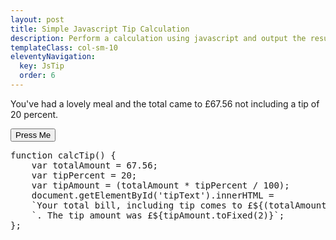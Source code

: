 ```yaml
---
layout: post
title: Simple Javascript Tip Calculation
description: Perform a calculation using javascript and output the results.
templateClass: col-sm-10
eleventyNavigation:
  key: JsTip
  order: 6
---
```


<p>You've had a lovely meal and the total came to £67.56 not including a tip of 20 percent.</p>
<p id="tipText"></p>

<button type="button" class="btn btn-secondary text-warning" onclick="calcTip()">Press Me</button>

<div class="bg-white">
<pre>
function calcTip() {
    var totalAmount = 67.56;
    var tipPercent = 20;
    var tipAmount = (totalAmount * tipPercent / 100);
    document.getElementById('tipText').innerHTML = 
    `Your total bill, including tip comes to £${(totalAmount + tipAmount).toFixed(2)}` +
    `. The tip amount was £${tipAmount.toFixed(2)}`;
};
<pre>
</div>
